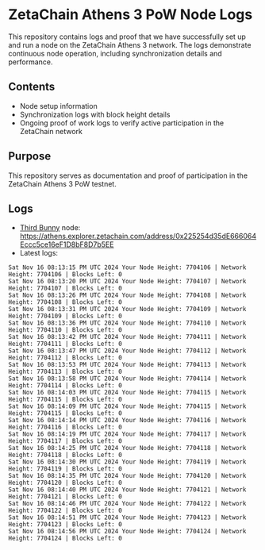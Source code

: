 # ZetaChain Athens 3 PoW Node Logs
This repository contains logs and proof that we have successfully set up and run a node on the ZetaChain Athens 3 network. The logs demonstrate continuous node operation, including synchronization details and performance.

## Contents
- Node setup information
- Synchronization logs with block height details
- Ongoing proof of work logs to verify active participation in the ZetaChain network

## Purpose
This repository serves as documentation and proof of participation in the ZetaChain Athens 3 PoW testnet.

## Logs

- [Third Bunny](https://thirdbunny.xyz/) node: https://athens.explorer.zetachain.com/address/0x225254d35dE666064Eccc5ce16eF1D8bF8D7b5EE
- Latest logs:
```
Sat Nov 16 08:13:15 PM UTC 2024 Your Node Height: 7704106 | Network Height: 7704106 | Blocks Left: 0
Sat Nov 16 08:13:20 PM UTC 2024 Your Node Height: 7704107 | Network Height: 7704107 | Blocks Left: 0
Sat Nov 16 08:13:26 PM UTC 2024 Your Node Height: 7704108 | Network Height: 7704108 | Blocks Left: 0
Sat Nov 16 08:13:31 PM UTC 2024 Your Node Height: 7704109 | Network Height: 7704109 | Blocks Left: 0
Sat Nov 16 08:13:36 PM UTC 2024 Your Node Height: 7704110 | Network Height: 7704110 | Blocks Left: 0
Sat Nov 16 08:13:42 PM UTC 2024 Your Node Height: 7704111 | Network Height: 7704111 | Blocks Left: 0
Sat Nov 16 08:13:47 PM UTC 2024 Your Node Height: 7704112 | Network Height: 7704112 | Blocks Left: 0
Sat Nov 16 08:13:53 PM UTC 2024 Your Node Height: 7704113 | Network Height: 7704113 | Blocks Left: 0
Sat Nov 16 08:13:58 PM UTC 2024 Your Node Height: 7704114 | Network Height: 7704114 | Blocks Left: 0
Sat Nov 16 08:14:03 PM UTC 2024 Your Node Height: 7704115 | Network Height: 7704115 | Blocks Left: 0
Sat Nov 16 08:14:09 PM UTC 2024 Your Node Height: 7704115 | Network Height: 7704115 | Blocks Left: 0
Sat Nov 16 08:14:14 PM UTC 2024 Your Node Height: 7704116 | Network Height: 7704116 | Blocks Left: 0
Sat Nov 16 08:14:19 PM UTC 2024 Your Node Height: 7704117 | Network Height: 7704117 | Blocks Left: 0
Sat Nov 16 08:14:25 PM UTC 2024 Your Node Height: 7704118 | Network Height: 7704118 | Blocks Left: 0
Sat Nov 16 08:14:30 PM UTC 2024 Your Node Height: 7704119 | Network Height: 7704119 | Blocks Left: 0
Sat Nov 16 08:14:35 PM UTC 2024 Your Node Height: 7704120 | Network Height: 7704120 | Blocks Left: 0
Sat Nov 16 08:14:40 PM UTC 2024 Your Node Height: 7704121 | Network Height: 7704121 | Blocks Left: 0
Sat Nov 16 08:14:46 PM UTC 2024 Your Node Height: 7704122 | Network Height: 7704122 | Blocks Left: 0
Sat Nov 16 08:14:51 PM UTC 2024 Your Node Height: 7704123 | Network Height: 7704123 | Blocks Left: 0
Sat Nov 16 08:14:56 PM UTC 2024 Your Node Height: 7704124 | Network Height: 7704124 | Blocks Left: 0
```
